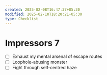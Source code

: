 ```yaml
---
created: 2025-02-08T16:47:37+05:30
modified: 2025-02-10T18:20:21+05:30
type: Checklist
---
```


# Impressors 7

- [ ] Exhaust my mental arsenal of escape routes
- [ ] Loophole-abusing monster
- [ ] Fight through self-centred haze
